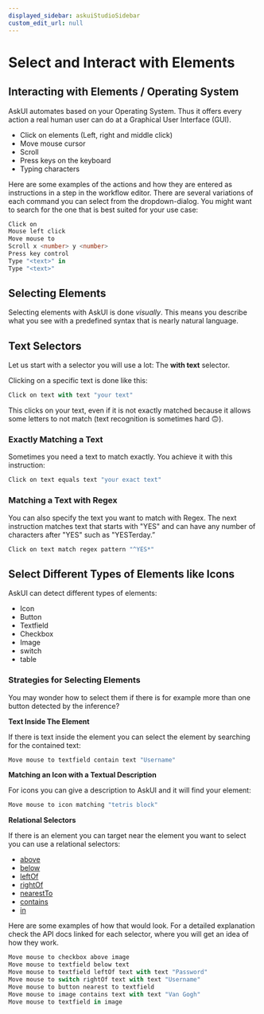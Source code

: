 ```yaml
---
displayed_sidebar: askuiStudioSidebar
custom_edit_url: null
---
```


# Select and Interact with Elements

## Interacting with Elements / Operating System
AskUI automates based on your Operating System. Thus it offers every action a real human user can do at a Graphical User Interface (GUI).

- Click on elements (Left, right and middle click)
- Move mouse cursor
- Scroll
- Press keys on the keyboard
- Typing characters

Here are some examples of the actions and how they are entered as instructions in a step in the workflow editor. There are several variations of each command you can select from the dropdown-dialog. You might want to search for the one that is best suited for your use case:

```typescript
Click on
Mouse left click
Move mouse to
Scroll x <number> y <number>
Press key control
Type "<text>" in
Type "<text>"
```

## Selecting Elements

Selecting elements with AskUI is done *visually*. This means you describe what you see with a predefined syntax that is nearly natural language.

## Text Selectors
Let us start with a selector you will use a lot: The **with text** selector.

Clicking on a specific text is done like this:

```typescript
Click on text with text "your text"
```

This clicks on your text, even if it is not exactly matched because it allows some letters to not match (text recognition is sometimes hard 🙃).

### Exactly Matching a Text

Sometimes you need a text to match exactly. You achieve it with this instruction:

```typescript
Click on text equals text "your exact text"
```

### Matching a Text with Regex
You can also specify the text you want to match with Regex. The next instruction matches text that starts with "YES" and can have any number of characters after "YES" such as "YESTerday.”

```typescript
Click on text match regex pattern "^YES*"
```

## Select Different Types of Elements like Icons
AskUI can detect different types of elements:

- Icon
- Button
- Textfield
- Checkbox
- Image
- switch
- table

### Strategies for Selecting Elements
You may wonder how to select them if there is for example more than one button detected by the inference?

**Text Inside The Element**

If there is text inside the element you can select the element by searching for the contained text:

```typescript
Move mouse to textfield contain text "Username"
```

**Matching an Icon with a Textual Description**

For icons you can give a description to AskUI and it will find your element:

```typescript
Move mouse to icon matching "tetris block"
```

**Relational Selectors**

If there is an element you can target near the element you want to select you can use a relational selectors:

- [above](https://docs.askui.com/docs/api/Relations/above)
- [below](https://docs.askui.com/docs/api/Relations/below)
- [leftOf](https://docs.askui.com/docs/api/Relations/leftof)
- [rightOf](https://docs.askui.com/docs/api/Relations/rightof)
- [nearestTo](https://docs.askui.com/docs/api/Relations/nearesto)
- [contains](https://docs.askui.com/docs/api/Relations/contains)
- [in](https://docs.askui.com/docs/api/Relations/in)

Here are some examples of how that would look. For a detailed explanation check the API docs linked for each selector, where you will get an idea of how they work.

```typescript
Move mouse to checkbox above image
Move mouse to textfield below text
Move mouse to textfield leftOf text with text "Password"
Move mouse to switch rightOf text with text "Username"
Move mouse to button nearest to textfield
Move mouse to image contains text with text "Van Gogh"
Move mouse to textfield in image
```
